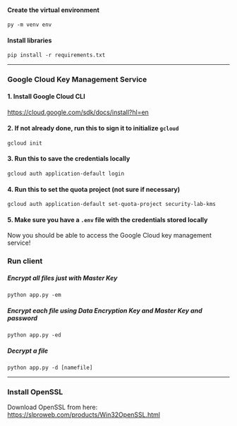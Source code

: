 #### **Create the virtual environment**
`py -m venv env`

#### **Install libraries**
`pip install -r requirements.txt`

---
### Google Cloud Key Management Service
#### **1. Install Google Cloud CLI**
https://cloud.google.com/sdk/docs/install?hl=en

#### **2. If not already done, run this to sign it to initialize `gcloud`**
`gcloud init`

#### **3. Run this to save the credentials locally**
`gcloud auth application-default login`

#### **4. Run this to set the quota project** (not sure if necessary)
`gcloud auth application-default set-quota-project security-lab-kms`

#### **5. Make sure you have a `.env` file with the credentials stored locally**

Now you should be able to access the Google Cloud key management service!
### **Run client**
##### **Encrypt all files just with Master Key**
`python app.py -em`

##### **Encrypt each file using Data Encryption Key and Master Key and password**
`python app.py -ed`
##### **Decrypt a file**
`python app.py -d [namefile]`

---
### Install OpenSSL
Download OpenSSL from here: https://slproweb.com/products/Win32OpenSSL.html
